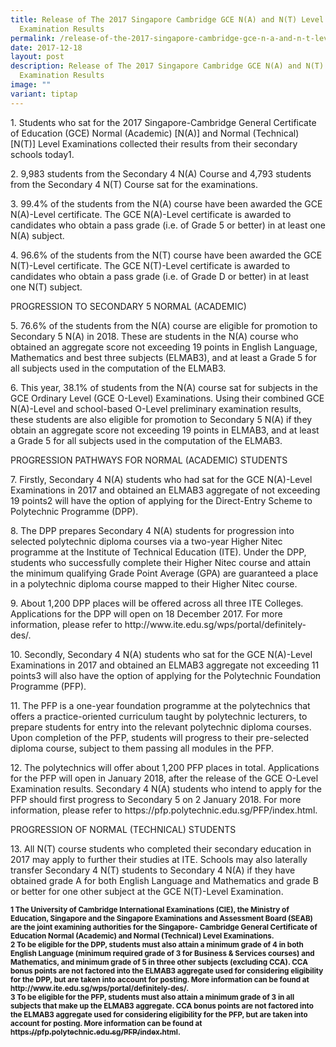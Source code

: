 ```yaml
---
title: Release of The 2017 Singapore Cambridge GCE N(A) and N(T) Level
  Examination Results
permalink: /release-of-the-2017-singapore-cambridge-gce-n-a-and-n-t-level-examination-results/
date: 2017-12-18
layout: post
description: Release of The 2017 Singapore Cambridge GCE N(A) and N(T) Level
  Examination Results
image: ""
variant: tiptap
---
```

<p>1. Students who sat for the 2017 Singapore-Cambridge General Certificate
of Education (GCE) Normal (Academic) [N(A)] and Normal (Technical) [N(T)]
Level Examinations collected their results from their secondary schools
today1.</p>
<p>2. 9,983 students from the Secondary 4 N(A) Course and 4,793 students
from the Secondary 4 N(T) Course sat for the examinations.</p>
<p>3. 99.4% of the students from the N(A) course have been awarded the GCE
N(A)-Level certificate. The GCE N(A)-Level certificate is awarded to candidates
who obtain a pass grade (i.e. of Grade 5 or better) in at least one N(A)
subject.</p>
<p>4. 96.6% of the students from the N(T) course have been awarded the GCE
N(T)-Level certificate. The GCE N(T)-Level certificate is awarded to candidates
who obtain a pass grade (i.e. of Grade D or better) in at least one N(T)
subject.</p>
<p>PROGRESSION TO SECONDARY 5 NORMAL (ACADEMIC)</p>
<p>5. 76.6% of the students from the N(A) course are eligible for promotion
to Secondary 5 N(A) in 2018. These are students in the N(A) course who
obtained an aggregate score not exceeding 19 points in English Language,
Mathematics and best three subjects (ELMAB3), and at least a Grade 5 for
all subjects used in the computation of the ELMAB3.</p>
<p>6. This year, 38.1% of students from the N(A) course sat for subjects
in the GCE Ordinary Level (GCE O-Level) Examinations. Using their combined
GCE N(A)-Level and school-based O-Level preliminary examination results,
these students are also eligible for promotion to Secondary 5 N(A) if they
obtain an aggregate score not exceeding 19 points in ELMAB3, and at least
a Grade 5 for all subjects used in the computation of the ELMAB3.</p>
<p>PROGRESSION PATHWAYS FOR NORMAL (ACADEMIC) STUDENTS</p>
<p>7. Firstly, Secondary 4 N(A) students who had sat for the GCE N(A)-Level
Examinations in 2017 and obtained an ELMAB3 aggregate of not exceeding
19 points2 will have the option of applying for the Direct-Entry Scheme
to Polytechnic Programme (DPP).</p>
<p>8. The DPP prepares Secondary 4 N(A) students for progression into selected
polytechnic diploma courses via a two-year Higher Nitec programme at the
Institute of Technical Education (ITE). Under the DPP, students who successfully
complete their Higher Nitec course and attain the minimum qualifying Grade
Point Average (GPA) are guaranteed a place in a polytechnic diploma course
mapped to their Higher Nitec course.</p>
<p>9. About 1,200 DPP places will be offered across all three ITE Colleges.
Applications for the DPP will open on 18 December 2017. For more information,
please refer to http://www.ite.edu.sg/wps/portal/definitely-des/.</p>
<p>10. Secondly, Secondary 4 N(A) students who sat for the GCE N(A)-Level
Examinations in 2017 and obtained an ELMAB3 aggregate not exceeding 11
points3 will also have the option of applying for the Polytechnic Foundation
Programme (PFP).</p>
<p>11. The PFP is a one-year foundation programme at the polytechnics that
offers a practice-oriented curriculum taught by polytechnic lecturers,
to prepare students for entry into the relevant polytechnic diploma courses.
Upon completion of the PFP, students will progress to their pre-selected
diploma course, subject to them passing all modules in the PFP.</p>
<p>12. The polytechnics will offer about 1,200 PFP places in total. Applications
for the PFP will open in January 2018, after the release of the GCE O-Level
Examination results. Secondary 4 N(A) students who intend to apply for
the PFP should first progress to Secondary 5 on 2 January 2018. For more
information, please refer to https://pfp.polytechnic.edu.sg/PFP/index.html.</p>
<p>PROGRESSION OF NORMAL (TECHNICAL) STUDENTS</p>
<p>13. All N(T) course students who completed their secondary education in
2017 may apply to further their studies at ITE. Schools may also laterally
transfer Secondary 4 N(T) students to Secondary 4 N(A) if they have obtained
grade A for both English Language and Mathematics and grade B or better
for one other subject at the GCE N(T)-Level Examination.</p>
<p><strong><sub>1 The University of Cambridge International Examinations (CIE), the Ministry of Education, Singapore and the Singapore Examinations and Assessment Board (SEAB) are the joint examining authorities for the Singapore- Cambridge General Certificate of Education Normal (Academic) and Normal (Technical) Level Examinations.</sub></strong>
<br><strong><sub>2 To be eligible for the DPP, students must also attain a minimum grade of 4 in both English Language (minimum required grade of 3 for Business &amp; Services courses) and Mathematics, and minimum grade of 5 in three other subjects (excluding CCA). CCA bonus points are not factored into the ELMAB3 aggregate used for considering eligibility for the DPP, but are taken into account for posting. More information can be found at http://www.ite.edu.sg/wps/portal/definitely-des/.</sub></strong>
<br><strong><sub>3 To be eligible for the PFP, students must also attain a minimum grade of 3 in all subjects that make up the ELMAB3 aggregate. CCA bonus points are not factored into the ELMAB3 aggregate used for considering eligibility for the PFP, but are taken into account for posting. More information can be found at </sub><a href="https://pfp.polytechnic.edu.sg/PFP/index.html" rel="noopener noreferrer nofollow" target="_blank"><sub>https://pfp.polytechnic.edu.sg/PFP/index.html</sub></a><sub>.</sub></strong>
</p>
<p></p>